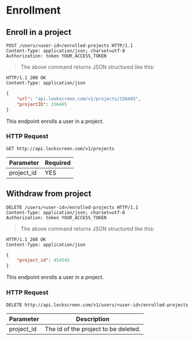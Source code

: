 # Enrollment

## Enroll in a project

```http
POST /users/<user-id>/enrolled-projects HTTP/1.1
Content-Type: application/json; charset=utf-8
Authorization: token YOUR_ACCESS_TOKEN
```
> The above command returns JSON structured like this:

```http
HTTP/1.1 200 OK
Content-Type: application/json
```

```json
{
	"url": "api.lookscreen.com/v1/projects/156445",
	"projectID": 156445
}
```

This endpoint enrolls a user in a project.

### HTTP Request

`GET http://api.lockscreen.com/v1/projects`

Parameter | Required
--------- | --------
project_id | YES

## Withdraw from project

```http
DELETE /users/<user-id>/enrolled-projects HTTP/1.1
Content-Type: application/json; charset=utf-8
Authorization: token YOUR_ACCESS_TOKEN
```

> The above command returns JSON structured like this:

```http
HTTP/1.1 200 OK
Content-Type: application/json
```

```json
{
	"project_id": 454545
}
```
This endpoint enrolls a user in a project.

### HTTP Request

`DELETE http://api.lockscreen.com/v1/users/<user-id>/enrolled-projects`

Parameter | Description
--------- | -----------
project_id | The id of the project to be deleted.
